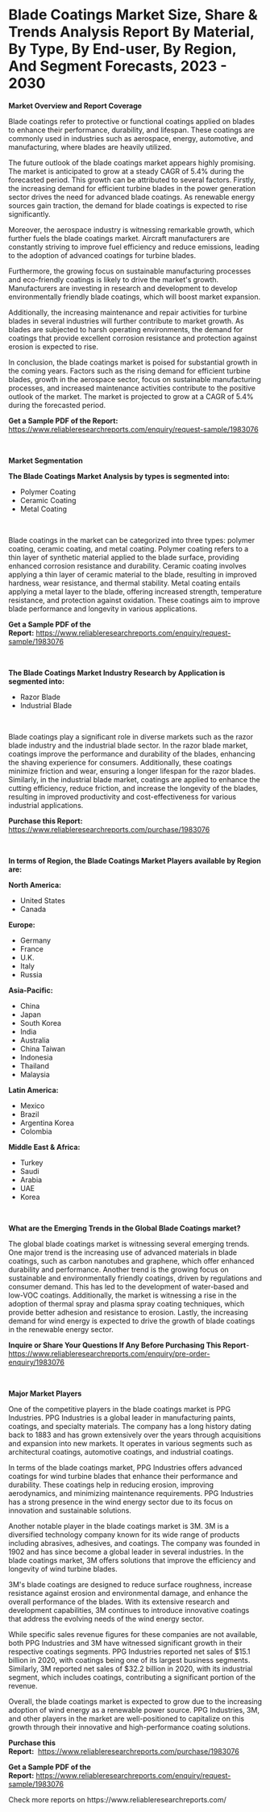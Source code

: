 <p><h1>Blade Coatings Market Size, Share & Trends Analysis Report By Material, By Type, By End-user, By Region, And Segment Forecasts, 2023 - 2030</h1></p><p><strong>Market Overview and Report Coverage</strong></p>
<p><p>Blade coatings refer to protective or functional coatings applied on blades to enhance their performance, durability, and lifespan. These coatings are commonly used in industries such as aerospace, energy, automotive, and manufacturing, where blades are heavily utilized.</p><p>The future outlook of the blade coatings market appears highly promising. The market is anticipated to grow at a steady CAGR of 5.4% during the forecasted period. This growth can be attributed to several factors. Firstly, the increasing demand for efficient turbine blades in the power generation sector drives the need for advanced blade coatings. As renewable energy sources gain traction, the demand for blade coatings is expected to rise significantly.</p><p>Moreover, the aerospace industry is witnessing remarkable growth, which further fuels the blade coatings market. Aircraft manufacturers are constantly striving to improve fuel efficiency and reduce emissions, leading to the adoption of advanced coatings for turbine blades.</p><p>Furthermore, the growing focus on sustainable manufacturing processes and eco-friendly coatings is likely to drive the market's growth. Manufacturers are investing in research and development to develop environmentally friendly blade coatings, which will boost market expansion.</p><p>Additionally, the increasing maintenance and repair activities for turbine blades in several industries will further contribute to market growth. As blades are subjected to harsh operating environments, the demand for coatings that provide excellent corrosion resistance and protection against erosion is expected to rise.</p><p>In conclusion, the blade coatings market is poised for substantial growth in the coming years. Factors such as the rising demand for efficient turbine blades, growth in the aerospace sector, focus on sustainable manufacturing processes, and increased maintenance activities contribute to the positive outlook of the market. The market is projected to grow at a CAGR of 5.4% during the forecasted period.</p></p>
<p><strong>Get a Sample PDF of the Report:</strong> <a href="https://www.reliableresearchreports.com/enquiry/request-sample/1983076">https://www.reliableresearchreports.com/enquiry/request-sample/1983076</a></p>
<p>&nbsp;</p>
<p><strong>Market Segmentation</strong></p>
<p><strong>The Blade Coatings Market Analysis by types is segmented into:</strong></p>
<p><ul><li>Polymer Coating</li><li>Ceramic Coating</li><li>Metal Coating</li></ul></p>
<p>&nbsp;</p>
<p><p>Blade coatings in the market can be categorized into three types: polymer coating, ceramic coating, and metal coating. Polymer coating refers to a thin layer of synthetic material applied to the blade surface, providing enhanced corrosion resistance and durability. Ceramic coating involves applying a thin layer of ceramic material to the blade, resulting in improved hardness, wear resistance, and thermal stability. Metal coating entails applying a metal layer to the blade, offering increased strength, temperature resistance, and protection against oxidation. These coatings aim to improve blade performance and longevity in various applications.</p></p>
<p><strong>Get a Sample PDF of the Report:</strong>&nbsp;<a href="https://www.reliableresearchreports.com/enquiry/request-sample/1983076">https://www.reliableresearchreports.com/enquiry/request-sample/1983076</a></p>
<p>&nbsp;</p>
<p><strong>The Blade Coatings Market Industry Research by Application is segmented into:</strong></p>
<p><ul><li>Razor Blade</li><li>Industrial Blade</li></ul></p>
<p>&nbsp;</p>
<p><p>Blade coatings play a significant role in diverse markets such as the razor blade industry and the industrial blade sector. In the razor blade market, coatings improve the performance and durability of the blades, enhancing the shaving experience for consumers. Additionally, these coatings minimize friction and wear, ensuring a longer lifespan for the razor blades. Similarly, in the industrial blade market, coatings are applied to enhance the cutting efficiency, reduce friction, and increase the longevity of the blades, resulting in improved productivity and cost-effectiveness for various industrial applications.</p></p>
<p><strong>Purchase this Report:</strong>&nbsp; <a href="https://www.reliableresearchreports.com/purchase/1983076">https://www.reliableresearchreports.com/purchase/1983076</a></p>
<p>&nbsp;</p>
<p><strong>In terms of Region, the Blade Coatings Market Players available by Region are:</strong></p>
<p>
    <p> <strong> North America: </strong>
        <ul>
            <li>United States</li>
            <li>Canada</li>
        </ul>
        </p> 
    <p> <strong> Europe: </strong>
        <ul>
            <li>Germany</li>
            <li>France</li>
            <li>U.K.</li>
            <li>Italy</li>
            <li>Russia</li>
        </ul>
        </p> 
    <p> <strong> Asia-Pacific: </strong>
        <ul>
            <li>China</li>
            <li>Japan</li>
            <li>South Korea</li>
            <li>India</li>
            <li>Australia</li>
            <li>China Taiwan</li>
            <li>Indonesia</li>
            <li>Thailand</li>
            <li>Malaysia</li>
        </ul>
        </p> 
    <p> <strong> Latin America: </strong>
        <ul>
            <li>Mexico</li>
            <li>Brazil</li>
            <li>Argentina Korea</li>
            <li>Colombia</li>
        </ul>
        </p> 
    <p> <strong> Middle East & Africa: </strong>
        <ul>
            <li>Turkey</li>
            <li>Saudi</li>
            <li>Arabia</li>
            <li>UAE</li>
            <li>Korea</li>
        </ul>
    </p>
    </p>
<p>&nbsp;</p>
<p><strong>What are the Emerging Trends in the Global Blade Coatings market?</strong></p>
<p><p>The global blade coatings market is witnessing several emerging trends. One major trend is the increasing use of advanced materials in blade coatings, such as carbon nanotubes and graphene, which offer enhanced durability and performance. Another trend is the growing focus on sustainable and environmentally friendly coatings, driven by regulations and consumer demand. This has led to the development of water-based and low-VOC coatings. Additionally, the market is witnessing a rise in the adoption of thermal spray and plasma spray coating techniques, which provide better adhesion and resistance to erosion. Lastly, the increasing demand for wind energy is expected to drive the growth of blade coatings in the renewable energy sector.</p></p>
<p><strong>Inquire or Share Your Questions If Any Before Purchasing This Report</strong>- <a href="https://www.reliableresearchreports.com/enquiry/pre-order-enquiry/1983076">https://www.reliableresearchreports.com/enquiry/pre-order-enquiry/1983076</a></p>
<p>&nbsp;</p>
<p><strong>Major Market Players</strong></p>
<p><p>One of the competitive players in the blade coatings market is PPG Industries. PPG Industries is a global leader in manufacturing paints, coatings, and specialty materials. The company has a long history dating back to 1883 and has grown extensively over the years through acquisitions and expansion into new markets. It operates in various segments such as architectural coatings, automotive coatings, and industrial coatings.</p><p>In terms of the blade coatings market, PPG Industries offers advanced coatings for wind turbine blades that enhance their performance and durability. These coatings help in reducing erosion, improving aerodynamics, and minimizing maintenance requirements. PPG Industries has a strong presence in the wind energy sector due to its focus on innovation and sustainable solutions.</p><p>Another notable player in the blade coatings market is 3M. 3M is a diversified technology company known for its wide range of products including abrasives, adhesives, and coatings. The company was founded in 1902 and has since become a global leader in several industries. In the blade coatings market, 3M offers solutions that improve the efficiency and longevity of wind turbine blades.</p><p>3M's blade coatings are designed to reduce surface roughness, increase resistance against erosion and environmental damage, and enhance the overall performance of the blades. With its extensive research and development capabilities, 3M continues to introduce innovative coatings that address the evolving needs of the wind energy sector.</p><p>While specific sales revenue figures for these companies are not available, both PPG Industries and 3M have witnessed significant growth in their respective coatings segments. PPG Industries reported net sales of $15.1 billion in 2020, with coatings being one of its largest business segments. Similarly, 3M reported net sales of $32.2 billion in 2020, with its industrial segment, which includes coatings, contributing a significant portion of the revenue.</p><p>Overall, the blade coatings market is expected to grow due to the increasing adoption of wind energy as a renewable power source. PPG Industries, 3M, and other players in the market are well-positioned to capitalize on this growth through their innovative and high-performance coating solutions.</p></p>
<p><strong>Purchase this Report:</strong>&nbsp;&nbsp;<a href="https://www.reliableresearchreports.com/purchase/1983076">https://www.reliableresearchreports.com/purchase/1983076</a></p>
<p></p>
<p><strong>Get a Sample PDF of the Report:</strong>&nbsp;<a href="https://www.reliableresearchreports.com/enquiry/request-sample/1983076">https://www.reliableresearchreports.com/enquiry/request-sample/1983076</a></p>
<p>Check more reports on https://www.reliableresearchreports.com/</p>